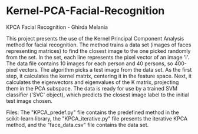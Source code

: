 # Kernel-PCA-Facial-Recognition

KPCA Facial Recognition - Ghirda Melania

This project presents the use of the Kernel Principal Component Analysis method for facial recognition. The method trains a data set (images of faces representing matrices) to find the closest image to the one picked randomly from the set. In the set, each line represents the pixel vector of an image 'i'. The data file contains 10 images for each person and 40 persons, so 400-pixel vectors.
The algorithm picks a test image from the data set. As the first step, it calculates the kernel matrix, centering it in the feature space. Next, it calculates the eigenvectors and eigenvalues of the K matrix, projecting them in the PCA subspace. The data is ready for use by a trained SVM classifier ('SVC' object), which predicts the closest image label to the initial test image chosen.

Files:
The "KPCA_predef.py" file contains the predefined method in the scikit-learn library, the "KPCA_iterative.py" file presents the iterative KPCA method, and the "face_data.csv" file contains the data set.
